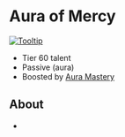 # Aura of Mercy

[![Tooltip](https://user-images.githubusercontent.com/4565223/43048424-9a0c8718-8de7-11e8-98d4-1ca6a3b9bdc8.png)](https://www.wowdb.com/spells/183415-aura-of-mercy)

- Tier 60 talent
- Passive (aura)
- Boosted by [Aura Mastery](../../AuraMastery.md)

## About

-
